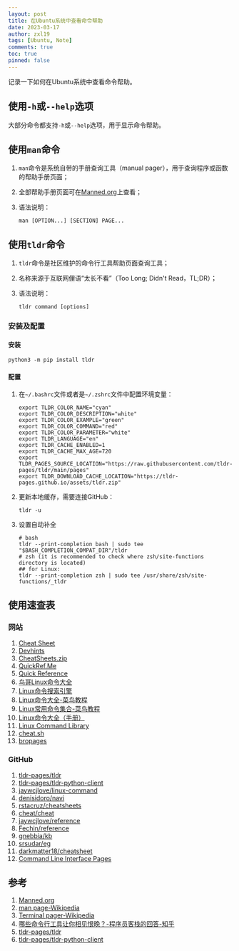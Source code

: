 ```yaml
---
layout: post
title: 在Ubuntu系统中查看命令帮助
date: 2023-03-17
author: zxl19
tags: [Ubuntu, Note]
comments: true
toc: true
pinned: false
---
```


记录一下如何在Ubuntu系统中查看命令帮助。

<!-- more -->

## 使用`-h`或`--help`选项

大部分命令都支持`-h`或`--help`选项，用于显示命令帮助。

## 使用`man`命令

1. `man`命令是系统自带的手册查询工具（manual pager），用于查询程序或函数的帮助手册页面；
2. 全部帮助手册页面可在[Manned.org](https://manned.org)上查看；
3. 语法说明：

    ```shell
    man [OPTION...] [SECTION] PAGE...
    ```

## 使用`tldr`命令

1. `tldr`命令是社区维护的命令行工具帮助页面查询工具；
2. 名称来源于互联网俚语“太长不看”（Too Long; Didn't Read，TL;DR）；
3. 语法说明：

    ```shell
    tldr command [options]
    ```

### 安装及配置

#### 安装

```shell
python3 -m pip install tldr
```

#### 配置

1. 在`~/.bashrc`文件或者是`~/.zshrc`文件中配置环境变量：

    ```shell
    export TLDR_COLOR_NAME="cyan"
    export TLDR_COLOR_DESCRIPTION="white"
    export TLDR_COLOR_EXAMPLE="green"
    export TLDR_COLOR_COMMAND="red"
    export TLDR_COLOR_PARAMETER="white"
    export TLDR_LANGUAGE="en"
    export TLDR_CACHE_ENABLED=1
    export TLDR_CACHE_MAX_AGE=720
    export TLDR_PAGES_SOURCE_LOCATION="https://raw.githubusercontent.com/tldr-pages/tldr/main/pages"
    export TLDR_DOWNLOAD_CACHE_LOCATION="https://tldr-pages.github.io/assets/tldr.zip"
    ```

2. 更新本地缓存，需要连接GitHub：

    ```shell
    tldr -u
    ```

3. 设置自动补全

    ```shell
    # bash
    tldr --print-completion bash | sudo tee "$BASH_COMPLETION_COMPAT_DIR"/tldr
    # zsh (it is recommended to check where zsh/site-functions directory is located)
    ## for Linux:
    tldr --print-completion zsh | sudo tee /usr/share/zsh/site-functions/_tldr
    ```

## 使用速查表

### 网站

1. [Cheat Sheet](https://cheat-sheets.org)
2. [Devhints](https://devhints.io)
3. [CheatSheets.zip](https://cheatsheets.zip)
4. [QuickRef.Me](https://quickref.me)
5. [Quick Reference](https://wangchujiang.com/reference/)
6. [鸟哥Linux命令大全](https://man.niaoge.com)
7. [Linux命令搜索引擎](https://wangchujiang.com/linux-command/)
8. [Linux命令大全-菜鸟教程](https://www.runoob.com/linux/linux-command-manual.html)
9. [Linux常用命令集合-菜鸟教程](https://www.runoob.com/w3cnote/linux-common-command.html)
10. [Linux命令大全（手册）](https://www.linuxcool.com)
11. [Linux Command Library](https://linuxcommandlibrary.com)
12. [cheat.sh](https://cheat.sh)
13. [bropages](http://bropages.org)

### GitHub

1. [tldr-pages/tldr](https://github.com/tldr-pages/tldr)
2. [tldr-pages/tldr-python-client](https://github.com/tldr-pages/tldr-python-client)
3. [jaywcjlove/linux-command](https://github.com/jaywcjlove/linux-command)
4. [denisidoro/navi](https://github.com/denisidoro/navi)
5. [rstacruz/cheatsheets](https://github.com/rstacruz/cheatsheets)
6. [cheat/cheat](https://github.com/cheat/cheat)
7. [jaywcjlove/reference](https://github.com/jaywcjlove/reference)
8. [Fechin/reference](https://github.com/Fechin/reference)
9. [gnebbia/kb](https://github.com/gnebbia/kb)
10. [srsudar/eg](https://github.com/srsudar/eg)
11. [darkmatter18/cheatsheet](https://github.com/darkmatter18/cheatsheet)
12. [Command Line Interface Pages](https://github.com/command-line-interface-pages)

## 参考

1. [Manned.org](https://manned.org)
2. [man page-Wikipedia](https://en.wikipedia.org/wiki/Man_page)
3. [Terminal pager-Wikipedia](https://en.wikipedia.org/wiki/Terminal_pager)
4. [哪些命令行工具让你相见恨晚？-程序员客栈的回答-知乎](https://www.zhihu.com/question/41115077/answer/602854935)
5. [tldr-pages/tldr](https://github.com/tldr-pages/tldr)
6. [tldr-pages/tldr-python-client](https://github.com/tldr-pages/tldr-python-client)
